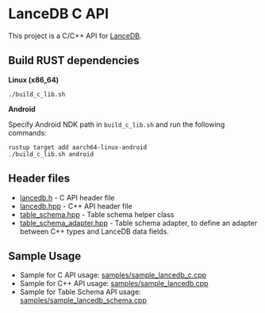 # LanceDB C API

This project is a C/C++ API for [LanceDB](https://github.com/lancedb/lancedb).

## Build RUST dependencies

**Linux (x86_64)**
```shell
./build_c_lib.sh
```

**Android**

Specify Android NDK path in `build_c_lib.sh` and run the following commands:

```shell
rustup target add aarch64-linux-android
./build_c_lib.sh android
```

## Header files

* [lancedb.h](include/lancedb.h) - C API header file
* [lancedb.hpp](include/lancedb.hpp) - C++ API header file
* [table_schema.hpp](include/table_schema.hpp) - Table schema helper class
* [table_schema_adapter.hpp](include/table_schema_adapter.hpp) - Table schema adapter, to define an adapter between C++ types and LanceDB data fields.

## Sample Usage

* Sample for C API usage: [samples/sample_lancedb_c.cpp](samples/sample_lancedb_c.cpp)
* Sample for C++ API usage: [samples/sample_lancedb.cpp](samples/sample_lancedb.cpp)
* Sample for Table Schema API usage: [samples/sample_lancedb_schema.cpp](samples/sample_lancedb_schema.cpp)